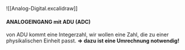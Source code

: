 
![[Analog-Digital.excalidraw]]


#### ANALOGEINGANG mit ADU (ADC)
von ADU kommt eine Integerzahl, wir wollen eine Zahl, die zu einer physikalischen Einheit passt.
**=> dazu ist eine Umrechnung notwendig!**

